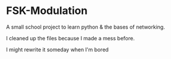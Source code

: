 # FSK-Modulation

A small school project to learn python & the bases of networking.

I cleaned up the files because I made a mess before.

I might rewrite it someday when I'm bored
